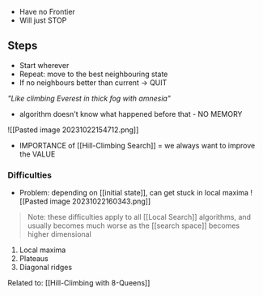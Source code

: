 - Have no Frontier
- Will just STOP

## Steps
- Start wherever
- Repeat: move to the best neighbouring state
- If no neighbours better than current → QUIT


*"Like climbing Everest in thick fog with amnesia"*
- algorithm doesn't know what happened before that - NO MEMORY

![[Pasted image 20231022154712.png]]
- IMPORTANCE of [[Hill-Climbing Search]] = we always want to improve the VALUE

### Difficulties
- Problem: depending on [[initial state]], can get stuck in local maxima
![[Pasted image 20231022160343.png]]
> Note: these difficulties apply to all [[Local Search]] algorithms, and usually becomes much worse as the [[search space]] becomes higher dimensional
1. Local maxima
2. Plateaus
3. Diagonal ridges

Related to: [[Hill-Climbing with 8-Queens]]